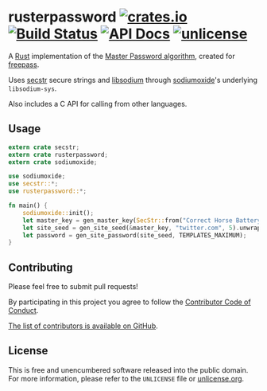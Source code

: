 # rusterpassword [![crates.io](https://img.shields.io/crates/v/rusterpassword.svg)](https://crates.io/crates/rusterpassword) [![Build Status](https://img.shields.io/travis/myfreeweb/rusterpassword.svg?style=flat)](https://travis-ci.org/myfreeweb/rusterpassword) [![API Docs](https://img.shields.io/badge/api-docs-yellow.svg?style=flat)](https://myfreeweb.github.io/autodocs/rusterpassword/rusterpassword) [![unlicense](https://img.shields.io/badge/un-license-green.svg?style=flat)](http://unlicense.org)

A [Rust] implementation of the [Master Password algorithm], created for [freepass].

Uses [secstr] secure strings and [libsodium] through [sodiumoxide]'s underlying `libsodium-sys`.

Also includes a C API for calling from other languages.

[Rust]: https://www.rust-lang.org
[Master Password algorithm]: https://ssl.masterpasswordapp.com/algorithm.html
[freepass]: https://github.com/myfreeweb/freepass
[secstr]: https://github.com/myfreeweb/secstr
[libsodium]: https://github.com/jedisct1/libsodium
[sodiumoxide]: https://github.com/dnaq/sodiumoxide

## Usage

```rust
extern crate secstr;
extern crate rusterpassword;
extern crate sodiumoxide;

use sodiumoxide;
use secstr::*;
use rusterpassword::*;

fn main() {
    sodiumoxide::init();
    let master_key = gen_master_key(SecStr::from("Correct Horse Battery Staple"), "Cosima Niehaus").unwrap();
    let site_seed = gen_site_seed(&master_key, "twitter.com", 5).unwrap();
    let password = gen_site_password(site_seed, TEMPLATES_MAXIMUM);
}
```

## Contributing

Please feel free to submit pull requests!

By participating in this project you agree to follow the [Contributor Code of Conduct](http://contributor-covenant.org/version/1/4/).

[The list of contributors is available on GitHub](https://github.com/myfreeweb/rusterpassword/graphs/contributors).

## License

This is free and unencumbered software released into the public domain.  
For more information, please refer to the `UNLICENSE` file or [unlicense.org](http://unlicense.org).

